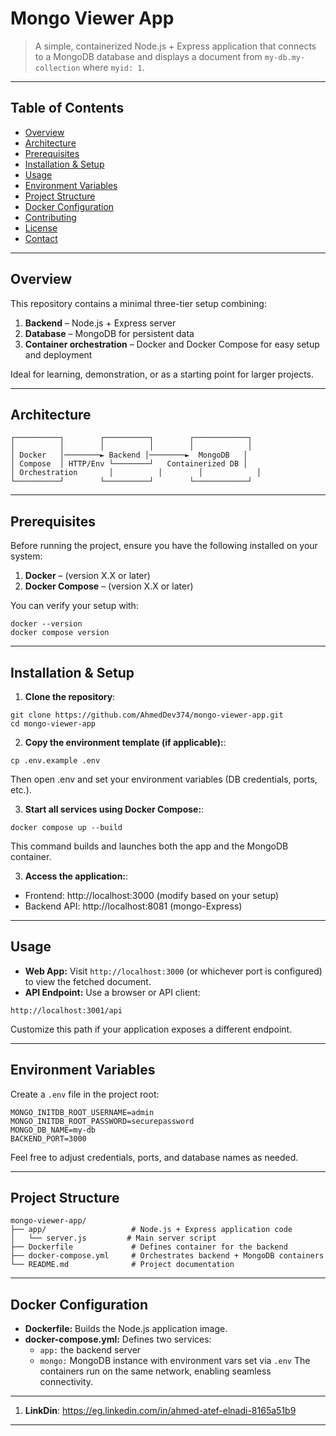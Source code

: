 # Mongo Viewer App

> A simple, containerized Node.js + Express application that connects to a MongoDB database and displays a document from `my-db.my-collection` where `myid: 1`.

---

## Table of Contents

- [Overview](#overview)  
- [Architecture](#architecture)  
- [Prerequisites](#prerequisites)  
- [Installation & Setup](#installation--setup)  
- [Usage](#usage)  
- [Environment Variables](#environment-variables)  
- [Project Structure](#project-structure)  
- [Docker Configuration](#docker-configuration)  
- [Contributing](#contributing)  
- [License](#license)  
- [Contact](#contact)  

---

## Overview

This repository contains a minimal three-tier setup combining:

1. **Backend** – Node.js + Express server  
2. **Database** – MongoDB for persistent data  
3. **Container orchestration** – Docker and Docker Compose for easy setup and deployment

Ideal for learning, demonstration, or as a starting point for larger projects.

---

## Architecture

```plaintext
┌──────────┐        ┌──────────┐        ┌────────────┐
│          │        │          │        │            │
│ Docker   │────────► Backend │────────►  MongoDB   │
│ Compose  │ HTTP/Env └────────┘   Containerized DB │
│ Orchestration       │          │        │            │
└──────────┘        └──────────┘        └────────────┘
```

---

## Prerequisites

Before running the project, ensure you have the following installed on your system:

1. **Docker** – (version X.X or later)
2. **Docker Compose** – (version X.X or later)

You can verify your setup with:

```plaintext
docker --version
docker compose version
```

---

## Installation & Setup

1. **Clone the repository**:
```plaintext
git clone https://github.com/AhmedDev374/mongo-viewer-app.git
cd mongo-viewer-app
```

2. **Copy the environment template (if applicable):**:
```plaintext
cp .env.example .env
```
Then open .env and set your environment variables (DB credentials, ports, etc.).

3. **Start all services using Docker Compose:**:
```plaintext
docker compose up --build
```
This command builds and launches both the app and the MongoDB container.

3. **Access the application:**:
- Frontend: http://localhost:3000 (modify based on your setup)
- Backend API: http://localhost:8081 (mongo-Express)

---

## Usage

- **Web App:** Visit ```http://localhost:3000``` (or whichever port is configured) to view the fetched document.
- **API Endpoint:** Use a browser or API client:
```plaintext
http://localhost:3001/api
```
Customize this path if your application exposes a different endpoint.

---

## Environment Variables

Create a ```.env``` file in the project root:

```plaintext
MONGO_INITDB_ROOT_USERNAME=admin
MONGO_INITDB_ROOT_PASSWORD=securepassword
MONGO_DB_NAME=my-db
BACKEND_PORT=3000
```
Feel free to adjust credentials, ports, and database names as needed.

---

## Project Structure
```plaintext
mongo-viewer-app/
├── app/                   # Node.js + Express application code
│   └── server.js         # Main server script
├── Dockerfile             # Defines container for the backend
├── docker-compose.yml     # Orchestrates backend + MongoDB containers
└── README.md              # Project documentation
```
---

## Docker Configuration

- **Dockerfile:** Builds the Node.js application image.
- **docker-compose.yml:** Defines two services:
  - ```app:``` the backend server
  - ```mongo:``` MongoDB instance with environment vars set via ```.env```
The containers run on the same network, enabling seamless connectivity.

---


1. **LinkDin**: https://eg.linkedin.com/in/ahmed-atef-elnadi-8165a51b9

---

